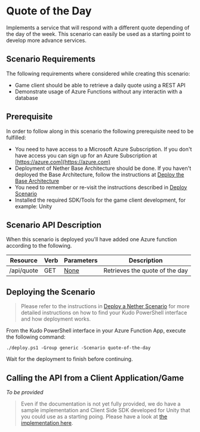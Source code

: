 # Quote of the Day

Implements a service that will respond with a different quote depending of the day of the week. This scenario can easily be used as a starting point to develop more advance services.

## Scenario Requirements

The following requirements where considered while creating this scenario:

* Game client should be able to retrieve a daily quote using a REST API
* Demonstrate usage of Azure Functions without any interactin with a database

## Prerequisite

In order to follow along in this scenario the following prerequisite need to be fulfilled:

* You need to have access to a Microsoft Azure Subscription. If you don't have access you can sign up for an Azure Subscription at [https://azure.com](https://azure.com)
* Deployment of Nether Base Architecture should be done. If you haven't deployed the Base Architecture, follow the instructions at [Deploy the Base Architecture](../../../../../doc/deploy-base-architecture.md)
* You need to remember or re-visit the instructions described in [Deploy Scenario](../../../../../doc/deploy-scenario.md)
* Installed the required SDK/Tools for the game client development, for example: Unity

## Scenario API Description

When this scenario is deployed you'll have added one Azure function according to the following.

Resource          | Verb | Parameters               | Description
------------------|------|--------------------------|-----------------------------
/api/quote        | GET  | [None](quote/sample.dat) | Retrieves the quote of the day

## Deploying the Scenario

> Please refer to the instructions in [Deploy a Nether Scenario](../../../../../doc/deploy-scenario.md) for more detailed instructions on how to find your Kudo PowerShell interface and how deployment works.

From the Kudo PowerShell interface in your Azure Function App, execute the following command:

```
./deploy.ps1 -Group generic -Scenario quote-of-the-day
```

Wait for the deployment to finish before continuing.

## Calling the API from a Client Application/Game

_To be provided_

> Even if the documentation is not yet fully provided, we do have a sample implementation and Client Side SDK developed for Unity that you could use as a starting poing. Please have a look at [the implementation here](../../../../client/unity).